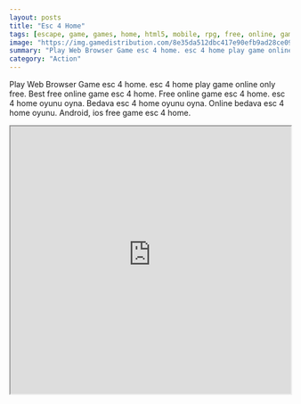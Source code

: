 ```yaml
---
layout: posts
title: "Esc 4 Home"
tags: [escape, game, games, home, html5, mobile, rpg, free, online, games, oyna, game, free, games, play, play, games]
image: "https://img.gamedistribution.com/8e35da512dbc417e90efb9ad28ce0989.jpg"
summary: "Play Web Browser Game esc 4 home. esc 4 home play game online only free. Best free online game esc 4 home. Free online game esc 4 home. esc 4 home oyunu oyna. Bedava esc 4 home oyunu oyna. Online bedava esc 4 home oyunu. Android, ios free game esc 4 home."
category: "Action"
---
```


Play Web Browser Game esc 4 home. esc 4 home play game online only free. Best free online game esc 4 home. Free online game esc 4 home. esc 4 home oyunu oyna. Bedava esc 4 home oyunu oyna. Online bedava esc 4 home oyunu. Android, ios free game esc 4 home.

<iframe width="100%" height="480px;" src="https://html5.gamedistribution.com/8e35da512dbc417e90efb9ad28ce0989/"></iframe>